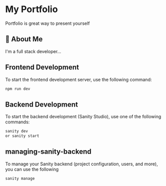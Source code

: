 
# My Portfolio

Portfolio is great way to present yourself  

## 🚀 About Me

I'm a full stack developer...
  
## Frontend Development

To start the frontend development server, use the following command:

```bash
npm run dev
```
  
## Backend Development  

To start the backend development (Sanity Studio), use one of the following commands:

```bash
sanity dev
or sanity start
 ```

## managing-sanity-backend

To manage your Sanity backend (project configuration, users, and more), you can use the following

```bash
sanity manage

 ```
